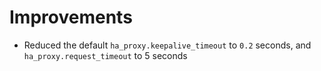 # Improvements

- Reduced the default `ha_proxy.keepalive_timeout` to `0.2` seconds, and `ha_proxy.request_timeout` to 5 seconds
